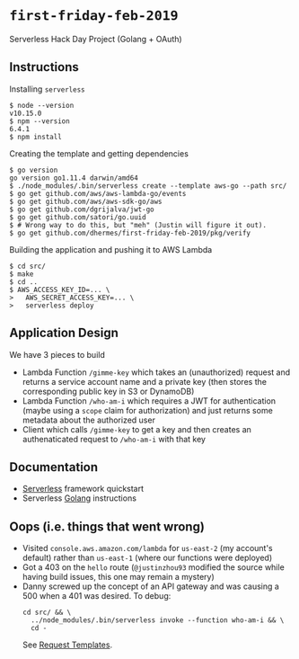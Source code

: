 # `first-friday-feb-2019`

Serverless Hack Day Project (Golang + OAuth)

## Instructions

Installing `serverless`

```
$ node --version
v10.15.0
$ npm --version
6.4.1
$ npm install
```

Creating the template and getting dependencies

```
$ go version
go version go1.11.4 darwin/amd64
$ ./node_modules/.bin/serverless create --template aws-go --path src/
$ go get github.com/aws/aws-lambda-go/events
$ go get github.com/aws/aws-sdk-go/aws
$ go get github.com/dgrijalva/jwt-go
$ go get github.com/satori/go.uuid
$ # Wrong way to do this, but "meh" (Justin will figure it out).
$ go get github.com/dhermes/first-friday-feb-2019/pkg/verify
```

Building the application and pushing it to AWS Lambda

```
$ cd src/
$ make
$ cd ..
$ AWS_ACCESS_KEY_ID=... \
>   AWS_SECRET_ACCESS_KEY=... \
>   serverless deploy
```

## Application Design

We have 3 pieces to build

-   Lambda Function `/gimme-key` which takes an (unauthorized) request and
    returns a service account name and a private key (then stores the
    corresponding public key in S3 or DynamoDB)
-   Lambda Function `/who-am-i` which requires a JWT for authentication (maybe
    using a `scope` claim for authorization) and just returns some metadata
    about the authorized user
-   Client which calls `/gimme-key` to get a key and then creates an
    authenaticated request to `/who-am-i` with that key

## Documentation

-   [Serverless][1] framework quickstart
-   Serverless [Golang][2] instructions

## Oops (i.e. things that went wrong)

-   Visited `console.aws.amazon.com/lambda` for `us-east-2` (my account's
    default) rather than `us-east-1` (where our functions were deployed)
-   Got a 403 on the `hello` route (`@justinzhou93` modified the source while
    having build issues, this one may remain a mystery)
-   Danny screwed up the concept of an API gateway and was causing a 500
    when a 401 was desired. To debug:
    ```
    cd src/ && \
      ../node_modules/.bin/serverless invoke --function who-am-i && \
      cd -
    ```
    See [Request Templates][3].

[1]: https://serverless.com/framework/docs/providers/aws/guide/quick-start/
[2]: https://serverless.com/blog/framework-example-golang-lambda-support/
[3]: https://serverless.com/framework/docs/providers/aws/events/apigateway#default-request-templates
